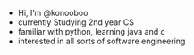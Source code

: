 -  Hi, I’m @konooboo
- currently Studying 2nd year CS
- familiar with python, learning java and c
- interested in all sorts of software engineering
<!---
konooboo/konooboo is a ✨ special ✨ repository because its `README.md` (this file) appears on your GitHub profile.
You can click the Preview link to take a look at your changes.
--->
